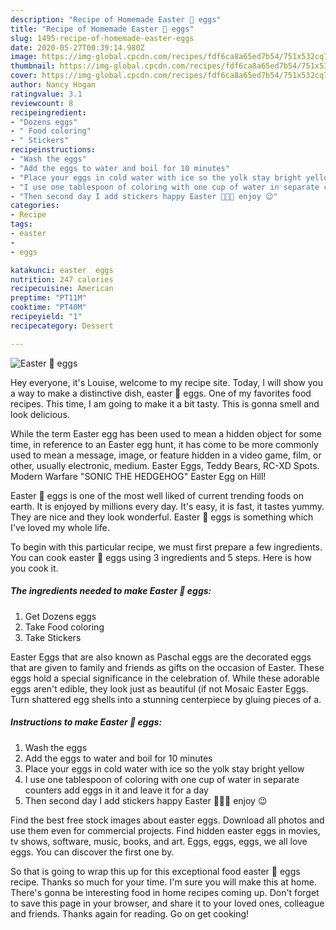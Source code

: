 ```yaml
---
description: "Recipe of Homemade Easter 🐣 eggs"
title: "Recipe of Homemade Easter 🐣 eggs"
slug: 1495-recipe-of-homemade-easter-eggs
date: 2020-05-27T00:39:14.980Z
image: https://img-global.cpcdn.com/recipes/fdf6ca8a65ed7b54/751x532cq70/easter-🐣-eggs-recipe-main-photo.jpg
thumbnail: https://img-global.cpcdn.com/recipes/fdf6ca8a65ed7b54/751x532cq70/easter-🐣-eggs-recipe-main-photo.jpg
cover: https://img-global.cpcdn.com/recipes/fdf6ca8a65ed7b54/751x532cq70/easter-🐣-eggs-recipe-main-photo.jpg
author: Nancy Hogan
ratingvalue: 3.1
reviewcount: 8
recipeingredient:
- "Dozens eggs"
- " Food coloring"
- " Stickers"
recipeinstructions:
- "Wash the eggs"
- "Add the eggs to water and boil for 10 minutes"
- "Place your eggs in cold water with ice so the yolk stay bright yellow"
- "I use one tablespoon of coloring with one cup of water in separate counters add eggs in it and leave it for a day"
- "Then second day I add stickers happy Easter 🐇🐣🐰 enjoy 😉"
categories:
- Recipe
tags:
- easter
- 
- eggs

katakunci: easter  eggs 
nutrition: 247 calories
recipecuisine: American
preptime: "PT11M"
cooktime: "PT40M"
recipeyield: "1"
recipecategory: Dessert

---
```



![Easter 🐣 eggs](https://img-global.cpcdn.com/recipes/fdf6ca8a65ed7b54/751x532cq70/easter-🐣-eggs-recipe-main-photo.jpg)

Hey everyone, it's Louise, welcome to my recipe site. Today, I will show you a way to make a distinctive dish, easter 🐣 eggs. One of my favorites food recipes. This time, I am going to make it a bit tasty. This is gonna smell and look delicious.

While the term Easter egg has been used to mean a hidden object for some time, in reference to an Easter egg hunt, it has come to be more commonly used to mean a message, image, or feature hidden in a video game, film, or other, usually electronic, medium. Easter Eggs, Teddy Bears, RC-XD Spots. Modern Warfare &#34;SONIC THE HEDGEHOG&#34; Easter Egg on Hill!

Easter 🐣 eggs is one of the most well liked of current trending foods on earth. It is enjoyed by millions every day. It's easy, it is fast, it tastes yummy. They are nice and they look wonderful. Easter 🐣 eggs is something which I've loved my whole life.


To begin with this particular recipe, we must first prepare a few ingredients. You can cook easter 🐣 eggs using 3 ingredients and 5 steps. Here is how you cook it.

<!--inarticleads1-->

##### The ingredients needed to make Easter 🐣 eggs:

1. Get Dozens eggs
1. Take  Food coloring
1. Take  Stickers


Easter Eggs that are also known as Paschal eggs are the decorated eggs that are given to family and friends as gifts on the occasion of Easter. These eggs hold a special significance in the celebration of. While these adorable eggs aren&#39;t edible, they look just as beautiful (if not Mosaic Easter Eggs. Turn shattered egg shells into a stunning centerpiece by gluing pieces of a. 

<!--inarticleads2-->

##### Instructions to make Easter 🐣 eggs:

1. Wash the eggs
1. Add the eggs to water and boil for 10 minutes
1. Place your eggs in cold water with ice so the yolk stay bright yellow
1. I use one tablespoon of coloring with one cup of water in separate counters add eggs in it and leave it for a day
1. Then second day I add stickers happy Easter 🐇🐣🐰 enjoy 😉


Find the best free stock images about easter eggs. Download all photos and use them even for commercial projects. Find hidden easter eggs in movies, tv shows, software, music, books, and art. Eggs, eggs, eggs, we all love eggs. You can discover the first one by. 

So that is going to wrap this up for this exceptional food easter 🐣 eggs recipe. Thanks so much for your time. I'm sure you will make this at home. There's gonna be interesting food in home recipes coming up. Don't forget to save this page in your browser, and share it to your loved ones, colleague and friends. Thanks again for reading. Go on get cooking!
